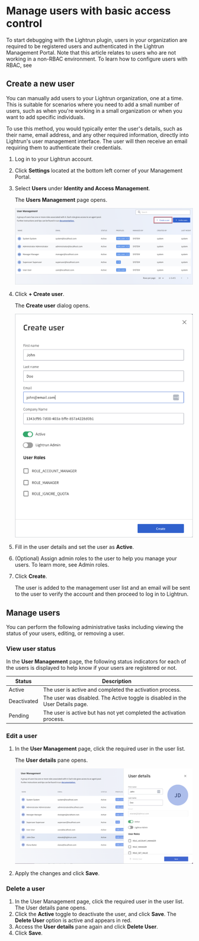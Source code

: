 # Manage users with basic access control

To start debugging with the Lightrun plugin, users in your organization are required to be registered users and authenticated in the Lightrun Management Portal. 
Note that this article relates to users who are not working in a non-RBAC environment. To learn how to configure users with RBAC, see 

## Create a new user

You can manually add users to your Lightrun organization, one at a time. This is suitable for scenarios where you need to add a small number of users, such as when you're working in a small organization or when you want to add specific individuals.

To use this method, you would typically enter the user's details, such as their name, email address, and any other required information, directly into Lightrun's user management interface. The user will then receive an email requiring them to authenticate their credentials.

1. Log in to your Lightrun account.
2. Click **Settings** located at the bottom left corner of your Management Portal.
3. Select **Users** under **Identity and Access Management**. 
   
   The **Users Management** page opens.

    ![User Management](assets/images/user-management-main-page.png)

4. Click **+ Create user**.
   
   The **Create user** dialog opens.

    ![Create a new user --half](assets/images/user-managment-create-user.png)


5. Fill in the user details and set the user as **Active**.
6. (Optional) Assign admin roles to the user to help you manage your users. To learn more, see Admin roles.
7. Click **Create**. 

    The user is added to the management user list and an email will be sent to the user to verify the account and then proceed to log in to Lightrun.

## Manage users

You can perform the following administrative tasks including viewing the status of your users, editing, or removing a user.

### View user status

In the **User Management** page, the following status indicators for each of the users is displayed to help know if your users are registered or not.

| Status      | Description                                                             |
|-------------|-------------------------------------------------------------------------|
| Active      | The user is active and completed the activation process.                |
| Deactivated | The user was disabled. The Active toggle is disabled in the User Details page. |
| Pending     | The user is active but has not yet completed the activation process.    |

### Edit a user

1. In the **User Management** page, click the required user in the user list.
    
    The **User details** pane opens.

    ![Edit a user](assets/images/user-management-edit-user-list.png)

2. Apply the changes and click **Save**.

### Delete a user

1. In the User Management page, click the required user in the user list.
    The User details pane opens.
2. Click the **Active** toggle to deactivate the user, and click **Save**.
    The **Delete User** option is active and appears in red.
3. Access the **User details** pane again and click **Delete User**.
4. Click **Save**.

